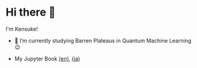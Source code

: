 # Hi there 👋

I'm Kensuke!

- 🔭  I’m currently studying Barren Plateaus in Quantum Machine Learning 😉

- My Jupyter Book [(en)](https://kkensuke.github.io/myjb-en/intro.html), [(ja)](https://kkensuke.github.io/myjb-ja/intro.html)